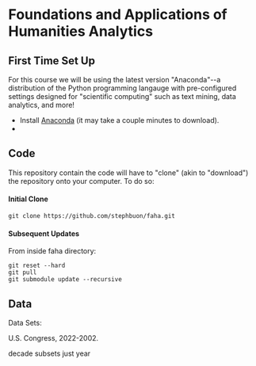 # Foundations and Applications of Humanities Analytics


## First Time Set Up
For this course we will be using the latest version "Anaconda"--a distribution of the Python programming langauge with pre-configured settings designed for "scientific computing" such as text mining, data analytics, and more! 

- Install [Anaconda](https://www.anaconda.com/products/distribution#macos) (it may take a couple minutes to download).
- 


## Code

This repository contain the code 
will have to "clone" (akin to "download") the repository onto your computer. To do so: 

#### Initial Clone

`git clone https://github.com/stephbuon/faha.git`

#### Subsequent Updates

From inside faha directory:

```
git reset --hard
git pull
git submodule update --recursive 
```

## Data 

Data Sets: 

U.S. Congress, 2022-2002.

decade subsets 
just year 




